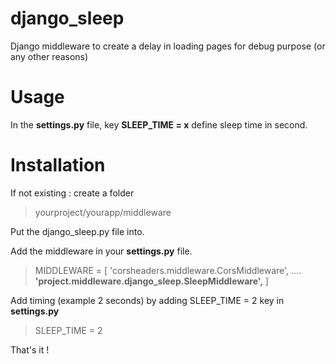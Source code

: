 # django_sleep
Django middleware to create a delay in loading pages for debug purpose (or any other reasons)

# Usage 

In the **settings.py** file, key **SLEEP_TIME = x** define sleep time in second.

# Installation

If not existing : create a folder 
> yourproject/yourapp/middleware

Put the django_sleep.py file into.

Add the middleware in your **settings.py** file.

> MIDDLEWARE = [
>    'corsheaders.middleware.CorsMiddleware',
>    ....
>    **'project.middleware.django_sleep.SleepMiddleware',**
> ]

Add timing (example 2 seconds) by adding SLEEP_TIME = 2 key in  **settings.py**
> SLEEP_TIME = 2

That's it !
